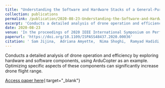 ```yaml
---
title: "Understanding the Software and Hardware Stacks of a General-Purpose Cognitive Drone"
collection: publications
permalink: /publication/2020-08-23-Understanding-the-Software-and-Hardware-Stacks-of-a-General-Purpose-Cognitive-Drone
excerpt: 'Conducts a detailed analysis of drone operation and efficiency by exploring hardware and software components, using ArduCopter as an example. Optimizing specific aspects of these components can significantly increase drone flight range.'
date: 2020-08-23
venue: 'In the proceedings of 2020 IEEE International Symposium on Performance Analysis of Systems and Software (ISPASS)'
paperurl: 'https://doi.org/10.1109/ISPASS48437.2020.00036'
citation: ' Sam Jijina,  Adriana Amyette,  Nima Shoghi,  Ramyad Hadidi,  Hyesoon Kim, &quot;Understanding the Software and Hardware Stacks of a General-Purpose Cognitive Drone.&quot; In the proceedings of 2020 IEEE International Symposium on Performance Analysis of Systems and Software (ISPASS), 2020.'
---
```

Conducts a detailed analysis of drone operation and efficiency by exploring hardware and software components, using ArduCopter as an example. Optimizing specific aspects of these components can significantly increase drone flight range.

[Access paper here](https://doi.org/10.1109/ISPASS48437.2020.00036){:target="_blank"}
